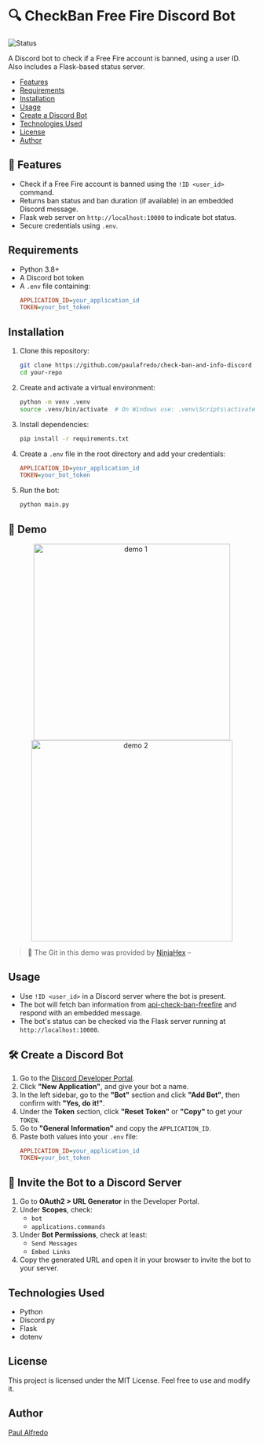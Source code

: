 # 🔍 CheckBan Free Fire Discord Bot

![Status](https://img.shields.io/badge/status-active-brightgreen)

A Discord bot to check if a Free Fire account is banned, using a user ID. Also includes a Flask-based status server.

- [Features](#-features)
- [Requirements](#requirements)
- [Installation](#installation)
- [Usage](#usage)
- [Create a Discord Bot](#create-a-discord-bot)
- [Technologies Used](#technologies-used)
- [License](#license)
- [Author](#author)

## 🚀 Features

- Check if a Free Fire account is banned using the `!ID <user_id>` command.
- Returns ban status and ban duration (if available) in an embedded Discord message.
- Flask web server on `http://localhost:10000` to indicate bot status.
- Secure credentials using `.env`.

## Requirements

- Python 3.8+
- A Discord bot token
- A `.env` file containing:
  ```ini
  APPLICATION_ID=your_application_id
  TOKEN=your_bot_token
  ```

## Installation

1. Clone this repository:
   ```sh
   git clone https://github.com/paulafredo/check-ban-and-info-discord
   cd your-repo
   ```
2. Create and activate a virtual environment:
   ```sh
   python -m venv .venv
   source .venv/bin/activate  # On Windows use: .venv\Scripts\activate
   
3. Install dependencies:
   ```sh
   pip install -r requirements.txt
   ```



4. Create a `.env` file in the root directory and add your credentials:
   ```ini
   APPLICATION_ID=your_application_id
   TOKEN=your_bot_token
   ```

5. Run the bot:
   ```sh
   python main.py
   ```

## 📸 Demo

<div align="center">
  <img src="https://github.com/user-attachments/assets/bbcae61d-72a7-4caf-9d3e-cc587546a06b" alt="demo 1" width="400"/>
  <img src="https://github.com/user-attachments/assets/5c9168a0-3f5a-46e3-af1f-8f6fe31cbae3" alt="demo 2" width="410"/>
</div>

> 🎥 The Git in this demo was provided by [NinjaHex]() – 


## Usage

- Use `!ID <user_id>` in a Discord server where the bot is present.
- The bot will fetch ban information from [api-check-ban-freefire](https://github.com/paulafredo/api-check-ban-freefire) and respond with an embedded message.
- The bot's status can be checked via the Flask server running at `http://localhost:10000`.



## 🛠️ Create a Discord Bot

1. Go to the [Discord Developer Portal](https://discord.com/developers/applications).
2. Click **"New Application"**, and give your bot a name.
3. In the left sidebar, go to the **"Bot"** section and click **"Add Bot"**, then confirm with **"Yes, do it!"**.
4. Under the **Token** section, click **"Reset Token"** or **"Copy"** to get your `TOKEN`.
5. Go to **"General Information"** and copy the `APPLICATION_ID`.
6. Paste both values into your `.env` file:
      ```ini
   APPLICATION_ID=your_application_id
   TOKEN=your_bot_token
   ```


## 🔗 Invite the Bot to a Discord Server

1. Go to **OAuth2 > URL Generator** in the Developer Portal.
2. Under **Scopes**, check:
   - `bot`
   - `applications.commands`
3. Under **Bot Permissions**, check at least:
   - `Send Messages`
   - `Embed Links`
4. Copy the generated URL and open it in your browser to invite the bot to your server.




## Technologies Used

- Python
- Discord.py
- Flask
- dotenv

## License

This project is licensed under the MIT License. Feel free to use and modify it.

## Author

[Paul Alfredo](https://github.com/paulafredo)

